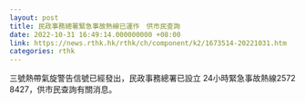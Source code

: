```yaml
---
layout: post
title: 民政事務總署緊急事故熱線已運作　供市民查詢
date: 2022-10-31 16:49:14.000000000 +08:00
link: https://news.rthk.hk/rthk/ch/component/k2/1673514-20221031.htm
categories: rthk
---
```


三號熱帶氣旋警告信號已經發出，民政事務總署已設立 24小時緊急事故熱線2572 8427，供市民查詢有關消息。
